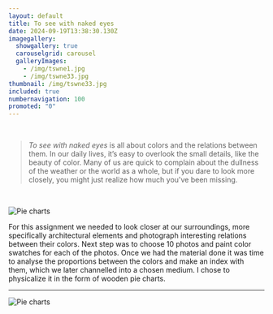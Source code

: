 ```yaml
---
layout: default
title: To see with naked eyes
date: 2024-09-19T13:38:30.130Z
imagegallery:
  showgallery: true
  carouselgrid: carousel
  galleryImages:
    - /img/tswne1.jpg
    - /img/tswne33.jpg
thumbnail: /img/tswne33.jpg
included: true
numbernavigation: 100
promoted: "0"
---
```

<br>

> _To see with naked eyes_ is all about colors and the relations between them. In our daily lives, it’s easy to overlook the small details, like the beauty of color. Many of us are quick to complain about the dullness of the weather or the world as a whole, but if you dare to look more closely, you might just realize how much you've been missing.



<br>

![Pie charts](/img/tswne4.jpg)
<br>

 

For this assignment we needed to look closer at our surroundings, more specifically architectural elements and photograph interesting relations between their colors. Next step was to choose 10 photos and paint color swatches for each of the photos. Once we had the material done it was time to analyse the proportions between the colors and make an index with them, which we later channelled into a chosen medium. I chose to physicalize it in the form of wooden pie charts.

---

![Pie charts](/img/tswne22.jpg)
<br>

<style>
.small {
  display: block;
  margin-left: auto;
  margin-right: auto;
  width: 50%;
}
</style>